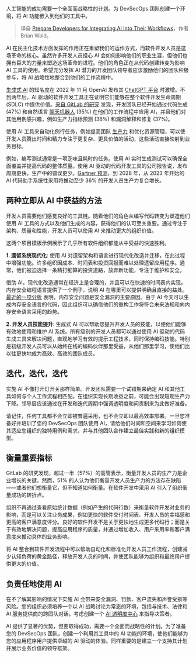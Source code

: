 
<!--
title: 准备开发者将AI整合到其工作流程中
cover: https://cdn.thenewstack.io/media/2024/07/752890e3-workflows.jpg
-->

人工智能的成功需要一个全面而战略性的计划。为 DevSecOps 团队创建一个环境，将 AI 功能嵌入到他们的工具中。

> 译自 [Prepare Developers for Integrating AI Into Their Workflows](https://thenewstack.io/prepare-developers-for-integrating-ai-into-their-workflows/)，作者 Brian Wald。

AI 在民主化技术方面发挥的作用正在重塑我们的运作方式，而软件开发人员是这场革命的核心。虽然许多开发人员担心 AI 会如何影响他们的职业生涯，但他们也拥有巨大的力量来塑造这场革命的进程。他们的角色正在从代码创建转变为影响 AI 工具的使用。希望充分发挥 AI 潜力的开发团队领导者应该激励他们的团队积极参与，将 AI 战略性地整合到他们的工作流程中。

[生成式 AI](https://thenewstack.io/ai/) 的知名度在 2022 年 11 月 OpenAI 发布其 [ChatGPT 平台](https://thenewstack.io/chatgpt-smart-but-not-smart-enough/) 时激增。不到两年后，AI 驱动的软件开发工具正在证明它们能够在整个软件开发生命周期 (SDLC) 中提供价值。[来自 GitLab 的研究](https://about.gitlab.com/developer-survey/) 发现，开发团队已经开始通过代码生成 (47%) 和自然语言 [聊天机器人](https://thenewstack.io/beyond-chatbots-how-ai-can-change-frontend-development/) (35%) 在他们的工作流程中应用 AI，并且他们对其他用例感兴趣，例如生产力指标预测 (38%) 和漏洞解释和修复 (37%)。

使用 AI 工具来自动化例行任务，例如提高团队 [生产力](https://thenewstack.io/can-devex-metrics-drive-developer-productivity/) 和优化资源管理，可以使开发人员腾出时间和精力专注于更复杂、更具价值的活动，这些活动直接映射到业务目标。

例如，编写测试通常是一项乏味且耗时的任务。使用 AI 实时生成测试可以确保全面覆盖并提高代码的整体质量。使用 AI 驱动的代码开发工具的公司报告说，发布周期更快，生产中的错误更少。[Gartner 预测](https://www.gartner.com/en/documents/5298563)，到 2028 年，从 2023 年开始的 AI 代码助手系统性采用将推动至少 36% 的开发人员生产力复合增长。

## 两种立即从 AI 中获益的方法

开发人员需要他们感觉良好的工具链。随着他们的角色从编写代码转变为塑造他们使用 AI 工具的方式以及他们生成的内容，获得他们的认可至关重要。通过专注于架构、质量和性能，开发人员可以使用 AI 来推动更大的组织价值。

这两个项目模板示例展示了几乎所有软件组织都能从中受益的快速胜利。

**1. 遗留系统现代化**: 使用 AI 对遗留架构和语言进行现代化改造并迁移，在此过程中增强功能。许多组织因成本、时间表和投资回报而难以处理遗留应用程序。通常，他们被迫选择一条精打细算的投资道路，放弃新功能，专注于维护和安全。

借助 AI，现代化改造通常在经济上是合理的，并且可以在快速的时间表内实现。内存安全编程语言提供了一个例子，说明 AI 在哪里可以提供明确且直接的益处。[最近的一项分析](https://www.horizon3.ai/attack-research/red-team/analysis-of-2023s-known-exploited-vulnerabilities/) 表明，内存安全问题是安全漏洞的主要原因。由于 AI 今天可以生成内存安全语言的代码，因此组织可以确信他们的重构工作将符合未来法规和向内存安全语言采用的趋势。

**2. 开发人员技能提升**: 生成式 AI 可以帮助您提升开发人员的技能，以便他们能够有效地使用和维护 AI 系统。所有级别的开发人员都可以通过使用 AI 驱动的代码生成工具来解决问题，直观地学习有效的提示工程技术，同时保持编码技能。特别是初级开发人员可以从始终在线的编码伙伴那里受益，从他们那里学习，使他们比以往更快地成为高效、高效的团队成员。

## 迭代，迭代，迭代

实施 AI 不像打开灯开关那样简单。开发团队需要一个试错期来确定 AI 和其他工具如何与个人工作流程相匹配。在组织实现长期收益之前，可能会出现短期生产力下降。领导层应该通过在开发和迭代周期中强调透明度和问责制来为此做好准备。

请记住，任何工具都不会立即被普遍采用，也不会立即以最高效率部署。一旦您准备好并培训了您的 DevSecOps 团队使用 AI，请给他们时间和空间来学习如何使其适应您组织的独特用例和需求，并与其他团队合作建立最佳实践和新的组织模型。

## 衡量重要指标

GitLab 的研究发现，超过一半（57%）的高管表示，衡量开发人员的生产力是企业增长的关键。然而，51% 的人认为他们衡量开发人员生产力的方法存在缺陷——或者他们想衡量它，但不知道如何衡量。在软件开发中采用 AI 引入了组织衡量成功的转折点。

组织不再通过查看原始统计数据（例如产生的代码行数）来衡量软件开发对业务的影响，而是可以关注业务成果，例如更快的软件交付时间表、开发人员的幸福感和更高的客户满意度评分。良好的软件开发不是关于更快地生成更多代码行；而是关于有效地解决问题，提高应用程序的质量，并通过增加收入、用户采用率和客户满意度来推动具体的业务影响。

将 AI 整合到软件开发流程中可以帮助自动化和标准化开发人员工作流程，创建减少认知负荷的黄金路径，释放开发人员的时间，并使团队能够为组织和最终用户提供更大的价值。

## 负责任地使用 AI

在不了解其影响的情况下实施 AI 会带来安全漏洞、罚款、客户流失和声誉受损等风险。您的组织必须培养一个以 AI 战略讨论为常态的环境，包括与技术、法律和 AI 服务提供商的跨团队对话。考虑创建一个 [AI 透明度中心](https://about.gitlab.com/ai-transparency-center/) 来指导决策者。

AI 提供了显著的优势，但要取得成功，需要一个全面而战略性的计划。为了准备您的 DevSecOps 团队，创建一个利用其工具中的 AI 功能的环境，使他们能够为您的应用程序用户提供卓越的 AI 驱动的体验。同样重要的是建立一个支持其计划并展示业务价值的领导框架。
